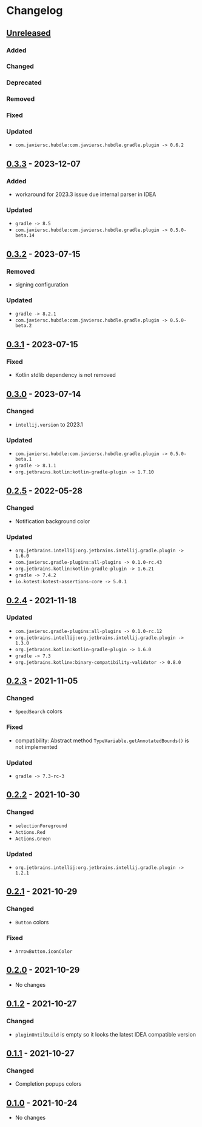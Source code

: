 # Changelog

## [Unreleased]

### Added

### Changed

### Deprecated

### Removed

### Fixed

### Updated

- `com.javiersc.hubdle:com.javiersc.hubdle.gradle.plugin -> 0.6.2`

## [0.3.3] - 2023-12-07

### Added

- workaround for 2023.3 issue due internal parser in IDEA

### Updated

- `gradle -> 8.5`
- `com.javiersc.hubdle:com.javiersc.hubdle.gradle.plugin -> 0.5.0-beta.14`

## [0.3.2] - 2023-07-15

### Removed

- signing configuration

### Updated

- `gradle -> 8.2.1`
- `com.javiersc.hubdle:com.javiersc.hubdle.gradle.plugin -> 0.5.0-beta.2`

## [0.3.1] - 2023-07-15

### Fixed

- Kotlin stdlib dependency is not removed

## [0.3.0] - 2023-07-14

### Changed

- `intellij.version` to 2023.1

### Updated

- `com.javiersc.hubdle:com.javiersc.hubdle.gradle.plugin -> 0.5.0-beta.1`
- `gradle -> 8.1.1`
- `org.jetbrains.kotlin:kotlin-gradle-plugin -> 1.7.10`

## [0.2.5] - 2022-05-28

### Changed

- Notification background color

### Updated

- `org.jetbrains.intellij:org.jetbrains.intellij.gradle.plugin -> 1.6.0`
- `com.javiersc.gradle-plugins:all-plugins -> 0.1.0-rc.43`
- `org.jetbrains.kotlin:kotlin-gradle-plugin -> 1.6.21`
- `gradle -> 7.4.2`
- `io.kotest:kotest-assertions-core -> 5.0.1`

## [0.2.4] - 2021-11-18

### Updated

- `com.javiersc.gradle-plugins:all-plugins -> 0.1.0-rc.12`
- `org.jetbrains.intellij:org.jetbrains.intellij.gradle.plugin -> 1.3.0`
- `org.jetbrains.kotlin:kotlin-gradle-plugin -> 1.6.0`
- `gradle -> 7.3`
- `org.jetbrains.kotlinx:binary-compatibility-validator -> 0.8.0`

## [0.2.3] - 2021-11-05

### Changed

- `SpeedSearch` colors

### Fixed

- compatibility: Abstract method `TypeVariable.getAnnotatedBounds()` is not implemented

### Updated

- `gradle -> 7.3-rc-3`

## [0.2.2] - 2021-10-30

### Changed

- `selectionForeground`
- `Actions.Red`
- `Actions.Green`

### Updated

- `org.jetbrains.intellij:org.jetbrains.intellij.gradle.plugin -> 1.2.1`

## [0.2.1] - 2021-10-29

### Changed

- `Button` colors

### Fixed

- `ArrowButton.iconColor`

## [0.2.0] - 2021-10-29

- No changes

## [0.1.2] - 2021-10-27

### Changed

- `pluginUntilBuild` is empty so it looks the latest IDEA compatible version

## [0.1.1] - 2021-10-27

### Changed

- Completion popups colors

## [0.1.0] - 2021-10-24

- No changes

[Unreleased]: https://github.com/JavierSegoviaCordoba/intellij-theme-javiersc/compare/0.3.3...HEAD

[0.3.3]: https://github.com/JavierSegoviaCordoba/intellij-theme-javiersc/compare/0.3.2...0.3.3

[0.3.2]: https://github.com/JavierSegoviaCordoba/intellij-theme-javiersc/compare/0.3.1...0.3.2

[0.3.1]: https://github.com/JavierSegoviaCordoba/intellij-theme-javiersc/compare/0.3.0...0.3.1

[0.3.0]: https://github.com/JavierSegoviaCordoba/intellij-theme-javiersc/compare/0.2.5...0.3.0

[0.2.5]: https://github.com/JavierSegoviaCordoba/intellij-theme-javiersc/compare/0.2.4...0.2.5

[0.2.4]: https://github.com/JavierSegoviaCordoba/intellij-theme-javiersc/compare/0.2.3...0.2.4

[0.2.3]: https://github.com/JavierSegoviaCordoba/intellij-theme-javiersc/compare/0.2.2...0.2.3

[0.2.2]: https://github.com/JavierSegoviaCordoba/intellij-theme-javiersc/compare/0.2.1...0.2.2

[0.2.1]: https://github.com/JavierSegoviaCordoba/intellij-theme-javiersc/compare/0.2.0...0.2.1

[0.2.0]: https://github.com/JavierSegoviaCordoba/intellij-theme-javiersc/compare/0.1.2...0.2.0

[0.1.2]: https://github.com/JavierSegoviaCordoba/intellij-theme-javiersc/compare/0.1.1...0.1.2

[0.1.1]: https://github.com/JavierSegoviaCordoba/intellij-theme-javiersc/compare/0.1.0...0.1.1

[0.1.0]: https://github.com/JavierSegoviaCordoba/intellij-theme-javiersc/commits/0.1.0
